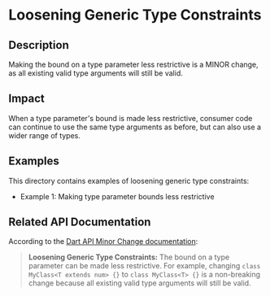# Loosening Generic Type Constraints

## Description
Making the bound on a type parameter less restrictive is a MINOR change, as all existing valid type arguments will still be valid.

## Impact
When a type parameter's bound is made less restrictive, consumer code can continue to use the same type arguments as before, but can also use a wider range of types.

## Examples
This directory contains examples of loosening generic type constraints:
- Example 1: Making type parameter bounds less restrictive

## Related API Documentation
According to the [Dart API Minor Change documentation](../../api_minor_change.md):
> **Loosening Generic Type Constraints:** The bound on a type parameter can be made less restrictive. For example, changing `class MyClass<T extends num> {}` to `class MyClass<T> {}` is a non-breaking change because all existing valid type arguments will still be valid.
